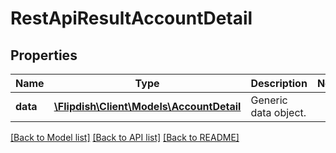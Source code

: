 # RestApiResultAccountDetail

## Properties
Name | Type | Description | Notes
------------ | ------------- | ------------- | -------------
**data** | [**\Flipdish\\Client\Models\AccountDetail**](AccountDetail.md) | Generic data object. | 

[[Back to Model list]](../README.md#documentation-for-models) [[Back to API list]](../README.md#documentation-for-api-endpoints) [[Back to README]](../README.md)


